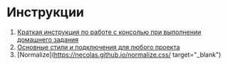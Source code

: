 # Инструкции

1. [Краткая инструкция по работе с консолью при выполнении домашнего задания](https://github.com/Zotova2008/instructions/blob/main/git-instruction.md)
2. [Основные стили и подключения для любого проекта](https://github.com/Zotova2008/instructions/blob/main/basic-style.md)
3. [Normalize](https://necolas.github.io/normalize.css/ target="_blank")
